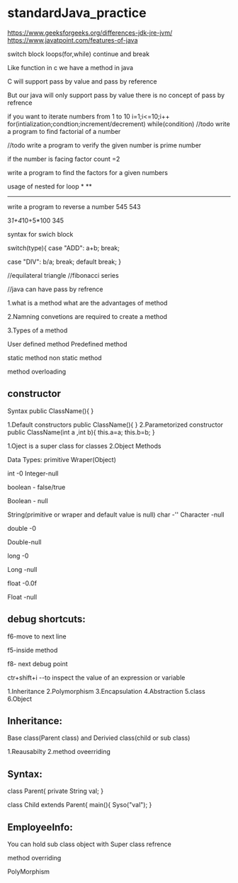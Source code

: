 # standardJava_practice


https://www.geeksforgeeks.org/differences-jdk-jre-jvm/
https://www.javatpoint.com/features-of-java

switch block
loops(for,while)
continue and break

Like function in c we have a method in java

C will support pass by value and pass by reference

But our java will only support pass by value there is no concept of pass by refrence

if you want to iterate numbers from 1 to 10
i=1;i<=10;i++
for(intialization;condtion;increment/decrement)
while(condition)
//todo
write a program to find factorial of a number

//todo
write a program to verify the given number is prime number

if the number is facing factor count =2

write a program to find the factors for a given numbers

usage of nested for loop
*
**
***


write a program to reverse a number
545
543

3*1+4*10+5*100
345

syntax for swich block

switch(type){
case "ADD":
a+b;
break;

case "DIV":
b/a;
break;
default 
break;
}

//equilateral triangle
//fibonacci series


//java can have pass by refrence

1.what is a method
what are the advantages of method

2.Namning convetions are required to create a method

3.Types of a method

User defined method
Predefined method

static method
non static method

method overloading

constructor 
-----------
Syntax
public ClassName(){
}

1.Default constructors
public ClassName(){
}
2.Parametorized constructor
public ClassName(int a ,int b){
this.a=a;
this.b=b;
}

1.Oject is a super class for classes
2.Object Methods

Data Types:
primitive
Wraper(Object)

int -0
Integer-null

boolean - false/true

Boolean - null

String(primitive or wraper and default value is null)
char -''
Character -null


double -0

Double-null

long -0

Long -null

float -0.0f

Float -null

debug shortcuts:
-----------------

f6-move to next line

f5-inside method

f8- next debug point

ctr+shift+i --to inspect the value of an expression or variable



1.Inheritance
2.Polymorphism
3.Encapsulation
4.Abstraction
5.class
6.Object


Inheritance:
------------

Base class(Parent class) and Derivied class(child or sub class)

1.Reausabilty
2.method oveerriding


Syntax:
--------

class Parent{
private String val;
}


class Child extends Parent{
main(){
Syso("val");
}


EmployeeInfo:
---------
You can hold sub class object with Super class refrence

method overriding



PolyMorphism







